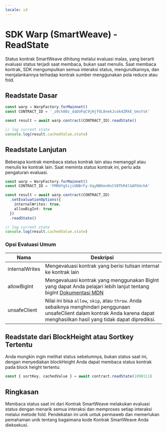 ```yaml
---
locale: id
---
```


# SDK Warp (SmartWeave) - ReadState

Status kontrak SmartWeave dihitung melalui evaluasi malas, yang berarti evaluasi status terjadi saat membaca, bukan saat menulis. Saat membaca kontrak, SDK mengumpulkan semua interaksi status, mengurutkannya, dan menjalankannya terhadap kontrak sumber menggunakan pola reduce atau fold.

## Readstate Dasar

```ts
const warp = WarpFactory.forMainnet()
const CONTRACT_ID = '_z0ch80z_daDUFqC9jHjfOL8nekJcok4ZRkE_UesYsk'

const result = await warp.contract(CONTRACT_ID).readState()

// log current state
console.log(result.cachedValue.state)
```

## Readstate Lanjutan

Beberapa kontrak membaca status kontrak lain atau memanggil atau menulis ke kontrak lain. Saat meminta status kontrak ini, perlu ada pengaturan evaluasi.

```ts
const warp = WarpFactory.forMainnet()
const CONTRACT_ID = 'FMRHYgSijiUNBrFy-XqyNNXenHsCV0ThR4lGAPO4chA'

const result = await warp.contract(CONTRACT_ID)
  .setEvaluationOptions({
    internalWrites: true,
    allowBigInt: true
  })
  .readState()

// log current state
console.log(result.cachedValue.state)
```

### Opsi Evaluasi Umum

| Nama | Deskripsi |
| ---- | ----------- |
| internalWrites | Mengevaluasi kontrak yang berisi tulisan internal ke kontrak lain |
| allowBigInt | Mengevaluasi kontrak yang menggunakan BigInt yang dapat Anda pelajari lebih lanjut tentang bigInt [Dokumentasi MDN](https://developer.mozilla.org/en-US/docs/Web/JavaScript/Reference/Global_Objects/BigInt) |
| unsafeClient | Nilai ini bisa `allow`, `skip`, atau `throw`. Anda sebaiknya menghindari penggunaan unsafeClient dalam kontrak Anda karena dapat menghasilkan hasil yang tidak dapat diprediksi.  |

## Readstate dari BlockHeight atau Sortkey Tertentu

Anda mungkin ingin melihat status sebelumnya, bukan status saat ini, dengan menyediakan blockHeight Anda dapat membaca status kontrak pada block height tertentu.

```ts
const { sortKey, cachedValue } = await contract.readState(1090111)
```

## Ringkasan

Membaca status saat ini dari Kontrak SmartWeave melakukan evaluasi status dengan menarik semua interaksi dan memproses setiap interaksi melalui metode fold. Pendekatan ini unik untuk permaweb dan memerlukan pemahaman unik tentang bagaimana kode Kontrak SmartWeave Anda dieksekusi.